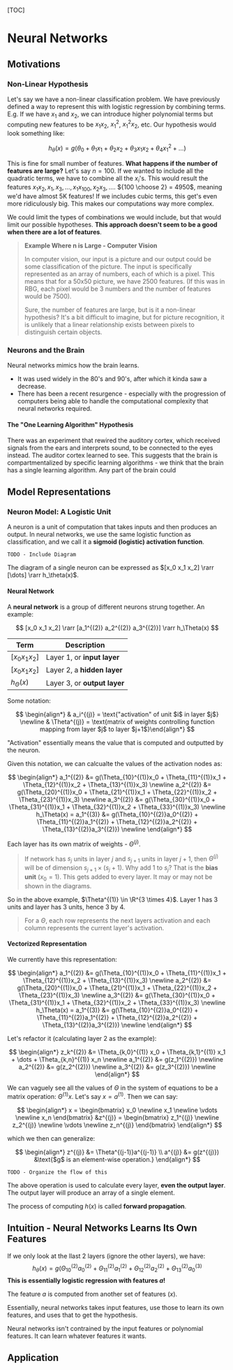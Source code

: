 [TOC]

# Neural Networks

## Motivations

### Non-Linear Hypothesis

Let's say we have a non-linear classification problem. We have previously defined a way to represent this with logistic regression by combining terms. E.g. If we have $x_1$ and $x_2$, we can introduce higher polynomial terms but computing new features to be $x_1 x_2$, $x_1^2$, $x_1^2 x_2$, etc. Our hypothesis would look something like:

$$
h_\theta(x) = g(\theta_0 + \theta_1 x_1 + \theta_2 x_2 + \theta_3 x_1 x_2 + \theta_4 x_1^2 + \dots )
$$

This is fine for small number of features. **What happens if the number of features are large?** Let's say $n=100$. If we wanted to include all the quadratic terms, we have to combine all the $x_i$'s. This would result the features $x_1 x_2, x_1, x_3, \ldots, x_1 x_{100}, x_2 x_3, \dots$. ${100 \choose 2} = 4950$, meaning we'd have almost 5K features! If we includes cubic terms, this get's even more ridiculously big. This makes our computations way more complex.

We could limit the types of combinations we would include, but that would limit our possible hypotheses. **This approach doesn't seem to be a good when there are a lot of features**.

> **Example Where n is Large - Computer Vision**
>
> In computer vision, our input is a picture and our output could be some classification of the picture. The input is specifically represented as an array of numbers, each of which is a pixel. This means that for a 50x50 picture, we have 2500 features. (If this was in RBG, each pixel would be 3 numbers and the number of features would be 7500).
>
> Sure, the number of features are large, but is it a non-linear hypothesis? It's a bit difficult to imagine, but for picture recognition, it is unlikely that a linear relationship exists between pixels to distinguish certain objects.

### Neurons and the Brain

Neural networks mimics how the brain learns.

* It was used widely in the 80's and 90's, after which it kinda saw a decrease.
* There has been a recent resurgence - especially with the progression of computers being able to handle the computational complexity that neural networks required.

#### The "One Learning Algorithm" Hypothesis

There was an experiment that rewired the auditory cortex, which received signals from the ears and interprets sound, to be connected to the eyes instead. The auditor cortex learned to see. This suggests that the brain is compartmentalized by specific learning algorithms - we think that the brain has a single learning algorithm. Any part of the brain could

## Model Representations

### Neuron Model: A Logistic Unit

A neuron is a unit of computation that takes inputs and then produces an output. In neural networks, we use the same logistic function as classification, and we call it a **sigmoid (logistic) activation function**.

`TODO - Include Diagram`

The diagram of a single neuron can be expressed as $[x_0 x_1 x_2] \rarr [\dots] \rarr h_\theta(x)$.

#### Neural Network

A **neural network** is a group of different neurons strung together. An example:

$$
[x_0 x_1 x_2] \rarr [a_1^{(2)} a_2^{(2)} a_3^{(2)}] \rarr h_\Theta(x)
$$

|Term|Description|
|---|---|
|$[x_0 x_1 x_2]$|Layer 1, or **input layer**|
|$[x_0 x_1 x_2]$|Layer 2, a **hidden layer**|
|$h_\Theta(x)$|Layer 3, or **output layer**|

Some notation:

$$
\begin{align*}
& a_i^{(j)} = \text{"activation" of unit $i$ in layer $j$} \newline
& \Theta^{(j)} = \text{matrix of weights controlling function mapping from layer $j$ to layer $j+1$}\end{align*}
$$

"Activation" essentially means the value that is computed and outputted by the neuron.

Given this notation, we can calcualte the values of the activation nodes as:

$$
\begin{align*}
a_1^{(2)} &= g(\Theta_{10}^{(1)}x_0 + \Theta_{11}^{(1)}x_1 + \Theta_{12}^{(1)}x_2 + \Theta_{13}^{(1)}x_3) \newline
a_2^{(2)} &= g(\Theta_{20}^{(1)}x_0 + \Theta_{21}^{(1)}x_1 + \Theta_{22}^{(1)}x_2 + \Theta_{23}^{(1)}x_3) \newline
a_3^{(2)} &= g(\Theta_{30}^{(1)}x_0 + \Theta_{31}^{(1)}x_1 + \Theta_{32}^{(1)}x_2 + \Theta_{33}^{(1)}x_3) \newline
h_\Theta(x) = a_1^{(3)} &= g(\Theta_{10}^{(2)}a_0^{(2)} + \Theta_{11}^{(2)}a_1^{(2)} + \Theta_{12}^{(2)}a_2^{(2)} + \Theta_{13}^{(2)}a_3^{(2)}) \newline
\end{align*}
$$

Each layer has its own matrix of weights - $\Theta^{(j)}$.

> If network has $s_j$ units in layer $j$ and $s_{j+1}$ units in layer $j+1$, then $\Theta^{(j)}$ will be of dimension $s_{j+1} \times (s_j + 1)$.
> Why add 1 to $s_j$? That is the **bias unit** ($x_0 = 1$). This gets added to every layer. It may or may not be shown in the diagrams.

So in the above example, $\Theta^{(1)} \in \R^{3 \times 4}$. Layer 1 has 3 units and layer has 3 units, hence 3 by 4.

> For a $\Theta$, each row represents the next layers activation and each column represents the current layer's activation.

#### Vectorized Representation

We currently have this representation:

$$
\begin{align*}
a_1^{(2)} &= g(\Theta_{10}^{(1)}x_0 + \Theta_{11}^{(1)}x_1 + \Theta_{12}^{(1)}x_2 + \Theta_{13}^{(1)}x_3) \newline
a_2^{(2)} &= g(\Theta_{20}^{(1)}x_0 + \Theta_{21}^{(1)}x_1 + \Theta_{22}^{(1)}x_2 + \Theta_{23}^{(1)}x_3) \newline
a_3^{(2)} &= g(\Theta_{30}^{(1)}x_0 + \Theta_{31}^{(1)}x_1 + \Theta_{32}^{(1)}x_2 + \Theta_{33}^{(1)}x_3) \newline
h_\Theta(x) = a_1^{(3)} &= g(\Theta_{10}^{(2)}a_0^{(2)} + \Theta_{11}^{(2)}a_1^{(2)} + \Theta_{12}^{(2)}a_2^{(2)} + \Theta_{13}^{(2)}a_3^{(2)}) \newline
\end{align*}
$$

Let's refactor it (calculating layer 2 as the example):

$$
\begin{align*}
z_k^{(2)} &= \Theta_{k,0}^{(1)} x_0 +  \Theta_{k,1}^{(1)} x_1 + \dots +  \Theta_{k,n}^{(1)} x_n \newline
a_1^{(2)} &= g(z_1^{(2)}) \newline
a_2^{(2)} &= g(z_2^{(2)}) \newline
a_3^{(2)} &= g(z_3^{(2)}) \newline
\end{align*}
$$

We can vaguely see all the values of $\Theta$ in the system of equations to be a matrix operation: $\Theta^{(1)}x$. Let's say $x = a^{(1)}$. Then we can say:

$$
\begin{align*}
x = \begin{bmatrix}
x_0 \newline
x_1 \newline
\vdots \newline
x_n
\end{bmatrix}
&z^{(j)} = \begin{bmatrix}
z_1^{(j)} \newline
z_2^{(j)} \newline
\vdots \newline
z_n^{(j)}
\end{bmatrix}
\end{align*}
$$

which we then can generalize:

$$
\begin{align*}
z^{(j)} &= \Theta^{(j-1)}a^{(j-1)} \\
a^{(j)} &= g(z^{(j)}) &\text{$g$ is an element-wise operation.}
\end{align*}
$$

`TODO - Organize the flow of this`

The above operation is used to calculate every layer, **even the output layer**. The output layer will produce an array of a single element.

The process of computing $h(x)$ is called **forward propagation**.

## Intuition - Neural Networks Learns Its Own Features

If we only look at the llast 2 layers (ignore the other layers), we have:
$$
h_\theta(x) = g(\Theta_{10}^{(2)}a_0^{(2)} + \Theta_{11}^{(2)}a_1^{(2)} + \Theta_{12}^{(2)}a_2^{(2)} + \Theta_{13}^{(2)}a_0^{(3)}
$$
**This is essentially logistic regression with features $a$!**

The feature $a$ is computed from another set of features ($x$).

Essentially, neural networks takes input features, use those to learn its own features, and uses that to get the hypothesis.

Neural networks isn't contrained by the input features or polynomial features. It can learn whatever features it wants.

## Application 

